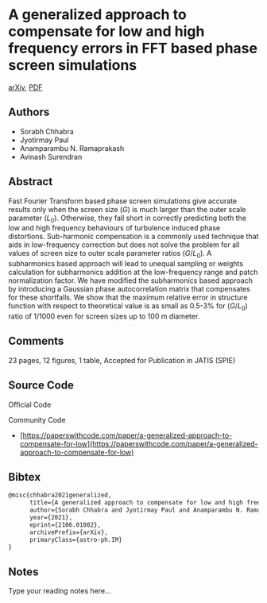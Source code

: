 
# A generalized approach to compensate for low and high frequency errors in FFT based phase screen simulations

[arXiv](https://arxiv.org/abs/2106.01002), [PDF](https://arxiv.org/pdf/2106.01002.pdf)

## Authors

- Sorabh Chhabra
- Jyotirmay Paul
- Anamparambu N. Ramaprakash
- Avinash Surendran

## Abstract

Fast Fourier Transform based phase screen simulations give accurate results only when the screen size ($G$) is much larger than the outer scale parameter ($L_0$). Otherwise, they fall short in correctly predicting both the low and high frequency behaviours of turbulence induced phase distortions. Sub-harmonic compensation is a commonly used technique that aids in low-frequency correction but does not solve the problem for all values of screen size to outer scale parameter ratios $(G/L_0$). A subharmonics based approach will lead to unequal sampling or weights calculation for subharmonics addition at the low-frequency range and patch normalization factor. We have modified the subharmonics based approach by introducing a Gaussian phase autocorrelation matrix that compensates for these shortfalls. We show that the maximum relative error in structure function with respect to theoretical value is as small as 0.5-3% for $(G/L_0$) ratio of 1/1000 even for screen sizes up to 100 m diameter.

## Comments

23 pages, 12 figures, 1 table, Accepted for Publication in JATIS (SPIE)

## Source Code

Official Code



Community Code

- [https://paperswithcode.com/paper/a-generalized-approach-to-compensate-for-low](https://paperswithcode.com/paper/a-generalized-approach-to-compensate-for-low)

## Bibtex

```tex
@misc{chhabra2021generalized,
      title={A generalized approach to compensate for low and high frequency errors in FFT based phase screen simulations}, 
      author={Sorabh Chhabra and Jyotirmay Paul and Anamparambu N. Ramaprakash and Avinash Surendran},
      year={2021},
      eprint={2106.01002},
      archivePrefix={arXiv},
      primaryClass={astro-ph.IM}
}
```

## Notes

Type your reading notes here...

